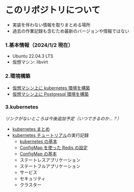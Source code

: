# このリポジトリについて

- 実装を伴わない情報を取りまとめる場所
- 過去の作業記録も含むため最新のバージョンや情報ではない

### 1.基本情報（2024/1/2 現在）

- Ubuntu 22.04.3 LTS
- 仮想マシン: libvirt

### 2.環境構築

- [仮想マシン上に kubernetes 環境を構築](1.Building/build-k8s.md)
- [仮想マシン上に Postgresql 環境を構築](1.Building/build-postgresql.md)

### 3.kubernetes

_リンクがないところは今後追加予定（いつできるのか…？）_

- [kubernetes まとめ](2.Kubernetes/01.cheatsheet.md)
- [kubernetes チュートリアル](https://kubernetes.io/ja/docs/tutorials/)の実行記録
  - [kubernetes の基本](2.Kubernetes/02.01_basic.md)
  - [ConfigMap を使った Redis の設定](2.Kubernetes/02.02_configration.md)
  - [ConfigMap の基本](2.Kubernetes/02.03_configmap.md)
  - ステートレスアプリケーション
  - ステートフルアプリケーション
  - サービス
  - セキュリティ
  - クラスター
